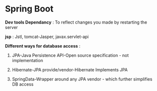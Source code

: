 # Spring Boot

**Dev tools Dependancy** : To reflect changes you made by restarting the server

**jsp** : Jstl, tomcat-Jasper, javax.servlet-api

**Different ways for database access** :

1. JPA-Java Persistence API-Open source specification - not implementation 

2. Hibernate-JPA provide/vendor-Hibernate Implements JPA

3. SpringData-Wrapper around any JPA vendor - which further simplifies DB access